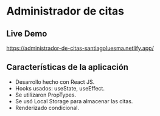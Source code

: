 # Administrador de citas

## Live Demo

https://administrador-de-citas-santiagoluesma.netlify.app/

## Características de la aplicación

- Desarrollo hecho con React JS.
- Hooks usados: useState, useEffect.
- Se utilizaron PropTypes.
- Se usó Local Storage para almacenar las citas.
- Renderizado condicional.

